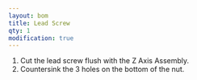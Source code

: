 ```yaml
---
layout: bom
title: Lead Screw
qty: 1
modification: true
---
```

1. Cut the lead screw flush with the Z Axis Assembly.
2. Countersink the 3 holes on the bottom of the nut.

